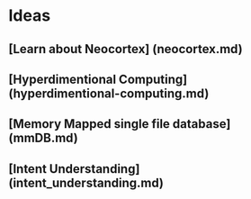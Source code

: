 # Ideas
## [Learn about Neocortex] (neocortex.md)
## [Hyperdimentional Computing] (hyperdimentional-computing.md)
## [Memory Mapped single file database] (mmDB.md)
## [Intent Understanding] (intent_understanding.md)
